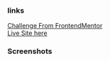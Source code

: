 ### links

[Challenge From FrontendMentor](https://www.frontendmentor.io/challenges/nft-preview-card-component-SbdUL_w0U)\
[Live Site here]()

### Screenshots
